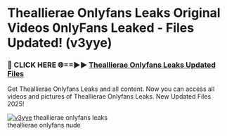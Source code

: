 # Theallierae Onlyfans Leaks Original Videos 0nlyFans Leaked - Files Updated! (v3yye)

<h3>🔴 CLICK HERE 🌐==►► <a href="https://tinyurl.com/x26r9saj" rel="nofollow">Theallierae Onlyfans Leaks Updated Files</a></h3>

Get Theallierae Onlyfans Leaks and all content. Now you can access all videos and pictures of Theallierae Onlyfans Leaks. New Updated Files 2025!

[![v3yye](https://i.imgur.com/LkgZPqh.gif)](https://tinyurl.com/x26r9saj)
theallierae onlyfans leaks<br>
theallierae onlyfans nude